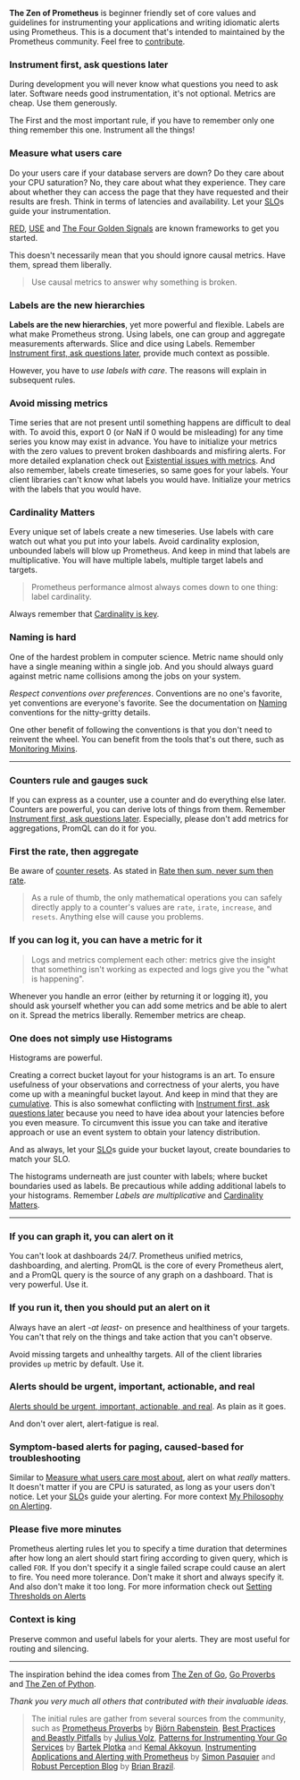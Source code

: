 
**The Zen of Prometheus** is beginner friendly set of core values and guidelines for instrumenting your applications and writing idiomatic alerts using Prometheus.
This is a document that's intended to maintained by the Prometheus community. Feel free to [contribute](https://github.com/kakkoyun/the-zen-of-prometheus/compare).

### Instrument first, ask questions later

During development you will never know what questions you need to ask later. Software needs good instrumentation, it's not optional. Metrics are cheap. Use them generously.

The First and the most important rule, if you have to remember only one thing remember this one. Instrument all the things!

### Measure what users care

Do your users care if your database servers are down? Do they care about your CPU saturation? No, they care about what they experience. They care about whether they can access the page that they have requested and their results are fresh. Think in terms of latencies and availability. Let your [SLO](https://landing.google.com/sre/sre-book/chapters/service-level-objectives/)s guide your instrumentation.

[RED](https://grafana.com/blog/2018/08/02/the-red-method-how-to-instrument-your-services/), [USE](http://www.brendangregg.com/usemethod.html) and [The Four Golden Signals](https://landing.google.com/sre/sre-book/chapters/monitoring-distributed-systems/#xref_monitoring_golden-signals) are known frameworks to get you started.

This doesn't necessarily mean that you should ignore causal metrics. Have them, spread them liberally.
> Use causal metrics to answer why something is broken.

### Labels are the new hierarchies

**Labels are the new hierarchies**, yet more powerful and flexible. Labels are what make Prometheus strong. Using labels, one can group and aggregate measurements afterwards. Slice and dice using Labels. Remember [Instrument first, ask questions later](#instrument-first-ask-questions-later), provide much context as possible.

However, you have to *use labels with care*. The reasons will explain in subsequent rules.

### Avoid missing metrics

Time series that are not present until something happens are difficult to deal with. To avoid this, export 0 (or NaN if 0 would be misleading) for any time series you know may exist in advance. You have to initialize your metrics with the zero values to prevent broken dashboards and misfiring alerts. For more detailed explanation check out [Existential issues with metrics](https://www.robustperception.io/existential-issues-with-metrics).
And also remember, labels create timeseries, so same goes for your labels. Your client libraries can't know what labels you would have. Initialize your metrics with the labels that you would have.

### Cardinality Matters

Every unique set of labels create a new timeseries. Use labels with care watch out what you put into your labels. Avoid cardinality explosion, unbounded labels will blow up Prometheus. And keep in mind that labels are multiplicative. You will have multiple labels, multiple target labels and targets.

> Prometheus performance almost always comes down to one thing: label cardinality.

Always remember that [Cardinality is key](https://www.robustperception.io/cardinality-is-key).

### Naming is hard

One of the hardest problem in computer science. Metric name should only have a single meaning within a single job. And you should always guard against metric name collisions among the jobs on your system.

*Respect conventions over preferences*. Conventions are no one's favorite, yet conventions are everyone's favorite. See the documentation on [Naming](https://prometheus.io/docs/practices/naming/) conventions for the nitty-gritty details.

One other benefit of following the conventions is that you don't need to reinvent the wheel. You can benefit from the tools that's out there, such as [Monitoring Mixins](https://monitoring.mixins.dev/).

---

### Counters rule and gauges suck

If you can express as a counter, use a counter and do everything else later. Counters are powerful, you can derive lots of things from them. Remember [Instrument first, ask questions later](#instrument-first-ask-questions-later). Especially, please don't add metrics for aggregations, PromQL can do it for you.

### First the rate, then aggregate

Be aware of [counter resets](https://www.robustperception.io/how-does-a-prometheus-counter-work).
As stated in [Rate then sum, never sum then rate](https://www.robustperception.io/rate-then-sum-never-sum-then-rate).
> As a rule of thumb, the only mathematical operations you can safely directly apply to a counter's values are `rate`, `irate`, `increase`, and `resets`. Anything else will cause you problems.

### If you can log it, you can have a metric for it

> Logs and metrics complement each other: metrics give the insight that something isn't working as expected and logs give you the "what is happening".

Whenever you handle an error (either by returning it or logging it), you should ask yourself whether you can add some metrics and be able to alert on it. Spread the metrics liberally. Remember metrics are cheap.

### One does not simply use Histograms

Histograms are powerful.

Creating a correct bucket layout for your histograms is an art. To ensure usefulness of your observations and correctness of your alerts, you have come up with a meaningful bucket layout. And keep in mind that they are [cumulative](https://www.robustperception.io/why-are-prometheus-histograms-cumulative). This is also somewhat conflicting with [Instrument first, ask questions later](#instrument-first-ask-questions-later) because you need to have idea about your latencies before you even measure. To circumvent this issue you can take and iterative approach or use an event system to obtain your latency distribution.

And as always, let your [SLO](https://www.youtube.com/watch?v=X99X-VDzxnw)s guide your bucket layout, create boundaries to match your SLO.

The histograms underneath are just counter with labels; where bucket boundaries used as labels. Be precautious while adding additional labels to your histograms. Remember *Labels are multiplicative* and [Cardinality Matters](#cardinality-matters).

---

### If you can graph it, you can alert on it

You can't look at dashboards 24/7. Prometheus unified metrics, dashboarding, and alerting. PromQL is the core of every Prometheus alert, and a PromQL query is the source of any graph on a dashboard. That is very powerful. Use it.

### If you run it, then you should put an alert on it

Always have an alert -*at least*- on presence and healthiness of your targets. You can't that rely on the things and take action that you can't observe.

Avoid missing targets and unhealthy targets. All of the client libraries provides `up` metric by default. Use it.

### Alerts should be urgent, important, actionable, and real

[Alerts should be urgent, important, actionable, and real](https://www.robustperception.io/when-to-alert-with-prometheus). As plain as it goes.

And don't over alert, alert-fatigue is real.

### Symptom-based alerts for paging, caused-based for troubleshooting

Similar to [Measure what users care most about](#measure-what-users-care-most-about), alert on what *really* matters. It doesn't matter if you are CPU is saturated, as long as your users don't notice. Let your [SLO](https://www.youtube.com/watch?v=X99X-VDzxnw)s guide your alerting.
For more context [My Philosophy on Alerting](https://docs.google.com/document/d/199PqyG3UsyXlwieHaqbGiWVa8eMWi8zzAn0YfcApr8Q/edit).

### Please five more minutes

Prometheus alerting rules let you to specify a time duration that determines after how long an alert should start firing according to given query, which is called `FOR`. If you don't specify it a single failed scrape could cause an alert to fire. You need more tolerance. Don't make it short and always specify it. And also don't make it too long. For more information check out [Setting Thresholds on Alerts](https://www.robustperception.io/setting-thresholds-on-alerts)

### Context is king

Preserve common and useful labels for your alerts. They are most useful for routing and silencing.

---

The inspiration behind the idea comes from [The Zen of Go](https://the-zen-of-go.netlify.app), [Go Proverbs](https://go-proverbs.github.io/) and [The Zen of Python](https://zen-of-python.info/).

*Thank you very much all others that contributed with their invaluable ideas.*
> The initial rules are gather from several sources from the community, such as [Prometheus Proverbs](https://www.youtube.com/watch?v=TwH3KXKbJqM) by [Björn Rabenstein](https://github.com/beorn7), [Best Practices and Beastly Pitfalls](https://www.youtube.com/watch?v=_MNYuTNfTb4) by [Julius Volz](https://github.com/juliusv), [Patterns for Instrumenting Your Go Services](https://www.youtube.com/watch?v=LU6D5cNeHks) by [Bartek Plotka](https://github.com/bwplotka) and [Kemal Akkoyun](https://github.com/kakkoyun), [Instrumenting Applications and Alerting with Prometheus](https://www.youtube.com/watch?v=sHKWD8XnmmY) by [Simon Pasquier](https://github.com/simonpasquier) and [Robust Perception Blog](https://www.robustperception.io/blog) by [Brian Brazil](https://github.com/brian-brazil).
